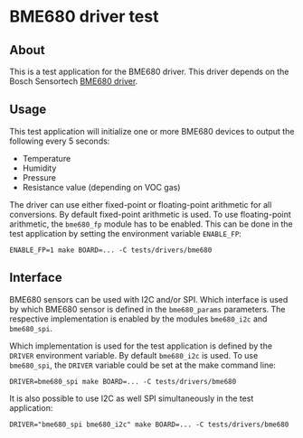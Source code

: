 # BME680 driver test

## About

This is a test application for the BME680 driver.
This driver depends on the Bosch Sensortech
[BME680 driver](https://github.com/BoschSensortec/BME680_driver).

## Usage

This test application will initialize one or more BME680 devices to output
the following every 5 seconds:

* Temperature
* Humidity
* Pressure
* Resistance value (depending on VOC gas)

The driver can use either fixed-point or floating-point arithmetic for all
conversions. By default fixed-point arithmetic is used. To use floating-point
arithmetic, the `bme680_fp` module has to be enabled. This can be done in the
test application by setting the environment variable `ENABLE_FP`:
```
ENABLE_FP=1 make BOARD=... -C tests/drivers/bme680
```

## Interface

BME680 sensors can be used with I2C and/or SPI. Which interface is used by
which BME680 sensor is defined in the `bme680_params` parameters. The
respective implementation is enabled by the modules `bme680_i2c` and
`bme680_spi`.

Which implementation is used for the test application is defined by the
`DRIVER` environment variable. By default `bme680_i2c` is used. To use
`bme680_spi`, the `DRIVER` variable could be set at the make command line:
```
DRIVER=bme680_spi make BOARD=... -C tests/drivers/bme680
```

It is also possible to use I2C as well SPI simultaneously in the test
application:
```
DRIVER="bme680_spi bme680_i2c" make BOARD=... -C tests/drivers/bme680
```
